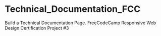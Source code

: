 # Technical_Documentation_FCC
Build a Technical Documentation Page. FreeCodeCamp Responsive Web Design Certification Project #3
